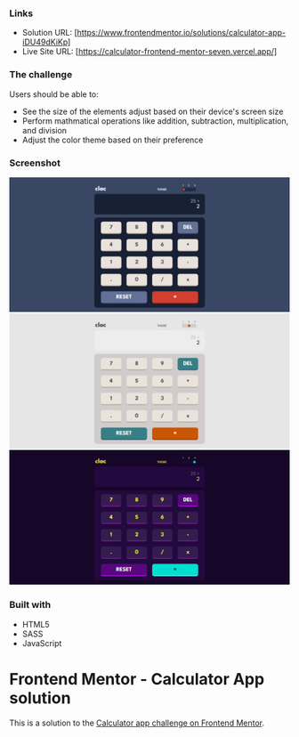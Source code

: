 ### Links

- Solution URL: [https://www.frontendmentor.io/solutions/calculator-app-iDU49dKiKp]
- Live Site URL: [https://calculator-frontend-mentor-seven.vercel.app/]

### The challenge

Users should be able to:

- See the size of the elements adjust based on their device's screen size
- Perform mathmatical operations like addition, subtraction, multiplication, and
  division
- Adjust the color theme based on their preference

### Screenshot

![theme1](./design/theme1.png)
![theme2](./design/theme2.png)
![theme3](./design/theme3.png)

### Built with

- HTML5
- SASS
- JavaScript

# Frontend Mentor - Calculator App solution

This is a solution to the [Calculator app challenge on Frontend Mentor](https://www.frontendmentor.io/challenges/calculator-app-9lteq5N29).

